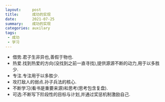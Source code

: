 ```yaml
---
layout:     post
title:      成功的实现
date:       2021-07-25
summary:    成功的实现
categories: auxilary
tags:
 - 成功
 - 学习
---
```


+ 借势.君子生非异也,善假于物也.
+ 热爱.找到热爱的方向(没找到之前一直寻找),提供源源不断的动力,用于以多胜少.
+ 专注.专注用于以多胜少.
+ 攻打敌人的弱点.孙子兵法的核心.
+ 不断学习(看书是重要来源)和思考(思考包含复盘).
+ 可选:不断写下阶段性的目标与计划,并通过奖惩机制激励自己.
